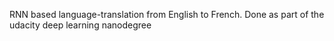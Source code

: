 RNN based language-translation from English to French. Done as part of the udacity deep learning nanodegree
